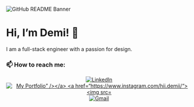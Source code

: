 ![GitHub README Banner](https://user-images.githubusercontent.com/106700986/194610532-e23a6cc6-b83f-4b2e-86ea-0d05ac884059.png)
# Hi, I’m Demi! 👋
I am a full-stack engineer with a passion for design.

### 📫 How to reach me:
<div align="center">
  <a href=“https://www.linkedin.com/in/demihayashi/“><img src="https://img.shields.io/badge/LinkedIn-0077B5?style=for-the-badge&logo=linkedin&logoColor=white" alt="LinkedIn" /></a>
  <a href=“https://www.demihayashi.com/“><img src="https://img.shields.io/badge/website-000000?style=for-the-badge&logo=About.me&logoColor=white" alt="My Portfolio” /></a>
  <a href=“https://www.instagram.com/hii.demii/“><img src="https://img.shields.io/badge/hii.demii-E4405F?style=for-the-badge&logo=instagram&logoColor=white" alt="Instagram" /></a>
  <a href=“mailto:hayashi.demi@gmail.com”><img src="https://img.shields.io/badge/Gmail-D14836?style=for-the-badge&logo=gmail&logoColor=white" alt="Gmail" /></a>
</div>

<!---
demivlkv/demivlkv is a ✨ special ✨ repository because its `README.md` (this file) appears on your GitHub profile.
You can click the Preview link to take a look at your changes.
--->
